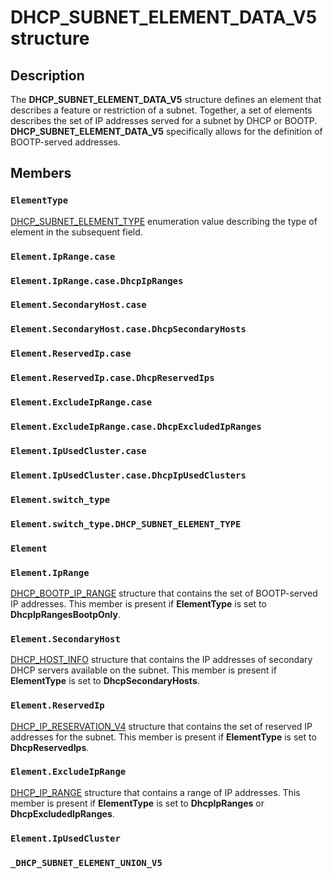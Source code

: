 # DHCP_SUBNET_ELEMENT_DATA_V5 structure

## Description

The **DHCP_SUBNET_ELEMENT_DATA_V5** structure defines an element that describes a feature or restriction of a subnet. Together, a set of elements describes the set of IP addresses served for a subnet by DHCP or BOOTP. **DHCP_SUBNET_ELEMENT_DATA_V5** specifically allows for the definition of BOOTP-served addresses.

## Members

### `ElementType`

[DHCP_SUBNET_ELEMENT_TYPE](https://learn.microsoft.com/windows/win32/api/dhcpsapi/ne-dhcpsapi-dhcp_subnet_element_type) enumeration value describing the type of element in the subsequent field.

### `Element.IpRange.case`

### `Element.IpRange.case.DhcpIpRanges`

### `Element.SecondaryHost.case`

### `Element.SecondaryHost.case.DhcpSecondaryHosts`

### `Element.ReservedIp.case`

### `Element.ReservedIp.case.DhcpReservedIps`

### `Element.ExcludeIpRange.case`

### `Element.ExcludeIpRange.case.DhcpExcludedIpRanges`

### `Element.IpUsedCluster.case`

### `Element.IpUsedCluster.case.DhcpIpUsedClusters`

### `Element.switch_type`

### `Element.switch_type.DHCP_SUBNET_ELEMENT_TYPE`

### `Element`

### `Element.IpRange`

[DHCP_BOOTP_IP_RANGE](https://learn.microsoft.com/windows/desktop/api/dhcpsapi/ns-dhcpsapi-dhcp_bootp_ip_range) structure that contains the set of BOOTP-served IP addresses. This member is present if **ElementType** is set to **DhcpIpRangesBootpOnly**.

### `Element.SecondaryHost`

[DHCP_HOST_INFO](https://learn.microsoft.com/windows/desktop/api/dhcpsapi/ns-dhcpsapi-dhcp_host_info) structure that contains the IP addresses of secondary DHCP servers available on the subnet. This member is present if **ElementType** is set to **DhcpSecondaryHosts**.

### `Element.ReservedIp`

[DHCP_IP_RESERVATION_V4](https://learn.microsoft.com/windows/desktop/api/dhcpsapi/ns-dhcpsapi-dhcp_ip_reservation_v4) structure that contains the set of reserved IP addresses for the subnet. This member is present if **ElementType** is set to **DhcpReservedIps**.

### `Element.ExcludeIpRange`

[DHCP_IP_RANGE](https://learn.microsoft.com/windows/desktop/api/dhcpsapi/ns-dhcpsapi-dhcp_ip_range) structure that contains a range of IP addresses. This member is present if **ElementType** is set to **DhcpIpRanges** or **DhcpExcludedIpRanges**.

### `Element.IpUsedCluster`

### `_DHCP_SUBNET_ELEMENT_UNION_V5`
